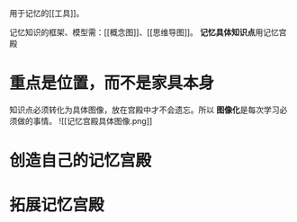 用于记忆的[[工具]]。

记忆知识的框架、模型需：[[概念图]]、[[思维导图]]。
**记忆具体知识点**用记忆宫殿
# 重点是位置，而不是家具本身
知识点必须转化为具体图像，放在宫殿中才不会遗忘。所以
**图像化**是每次学习必须做的事情。
![[记忆宫殿具体图像.png]] 
# 创造自己的记忆宫殿

# 拓展记忆宫殿
